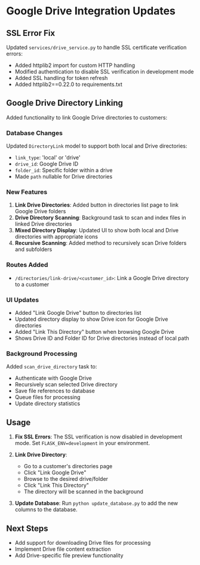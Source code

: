 # Google Drive Integration Updates

## SSL Error Fix

Updated `services/drive_service.py` to handle SSL certificate verification errors:
- Added httplib2 import for custom HTTP handling
- Modified authentication to disable SSL verification in development mode
- Added SSL handling for token refresh
- Added httplib2==0.22.0 to requirements.txt

## Google Drive Directory Linking

Added functionality to link Google Drive directories to customers:

### Database Changes
Updated `DirectoryLink` model to support both local and Drive directories:
- `link_type`: 'local' or 'drive' 
- `drive_id`: Google Drive ID
- `folder_id`: Specific folder within a drive
- Made `path` nullable for Drive directories

### New Features
1. **Link Drive Directories**: Added button in directories list page to link Google Drive folders
2. **Drive Directory Scanning**: Background task to scan and index files in linked Drive directories
3. **Mixed Directory Display**: Updated UI to show both local and Drive directories with appropriate icons
4. **Recursive Scanning**: Added method to recursively scan Drive folders and subfolders

### Routes Added
- `/directories/link-drive/<customer_id>`: Link a Google Drive directory to a customer

### UI Updates
- Added "Link Google Drive" button to directories list
- Updated directory display to show Drive icon for Google Drive directories
- Added "Link This Directory" button when browsing Google Drive
- Shows Drive ID and Folder ID for Drive directories instead of local path

### Background Processing
Added `scan_drive_directory` task to:
- Authenticate with Google Drive
- Recursively scan selected Drive directory
- Save file references to database
- Queue files for processing
- Update directory statistics

## Usage

1. **Fix SSL Errors**: The SSL verification is now disabled in development mode. Set `FLASK_ENV=development` in your environment.

2. **Link Drive Directory**:
   - Go to a customer's directories page
   - Click "Link Google Drive"
   - Browse to the desired drive/folder
   - Click "Link This Directory"
   - The directory will be scanned in the background

3. **Update Database**: Run `python update_database.py` to add the new columns to the database.

## Next Steps
- Add support for downloading Drive files for processing
- Implement Drive file content extraction
- Add Drive-specific file preview functionality